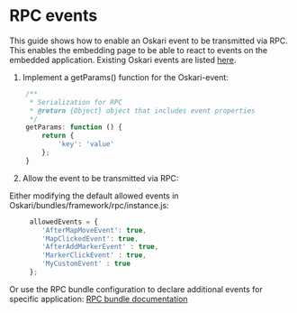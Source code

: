 # RPC events

This guide shows how to enable an Oskari event to be transmitted via RPC. This enables the embedding page to be able to 
react to events on the embedded application. Existing Oskari events are listed [here](/documentation/core-concepts/event-list).

1) Implement a getParams() function for the Oskari-event: 

```javascript
    /**
     * Serialization for RPC
     * @return {Object} object that includes event properties
     */
    getParams: function () {
        return {
            'key': 'value'
        };
    }
```

2) Allow the event to be transmitted via RPC:
 
Either modifying the default allowed events in Oskari/bundles/framework/rpc/instance.js:

```javascript
     allowedEvents = {
        'AfterMapMoveEvent': true,
        'MapClickedEvent': true,
        'AfterAddMarkerEvent' : true,
        'MarkerClickEvent' : true,
        'MyCustomEvent' : true
     };
```

Or use the RPC bundle configuration to declare additional events for specific application:
[RPC bundle documentation](/documentation/bundles/framework/rpc)
